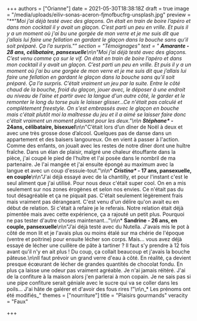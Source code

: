 +++
authors = ["Orianne"]
date = 2021-05-30T18:38:18Z
draft = true
image = "/media/uploads/eiliv-sonas-aceron-fjmofbucfrg-unsplash.jpg"
preview = "**\"**Moi j’ai déjà testé avec des glaçons. On était en train de boire l’apéro et dans mon cocktail il y avait un glaçon. C’est parti un peu en vrille. Et puis il y a un moment où j'ai bu une gorgée de mon verre et je me suis dit que j’allais lui faire une fellation en gardant le glaçon dans la bouche sans qu’il soit préparé. Ça l’a surpris.\""
section = "Témoignages"
text = "* **Amarante - 28 ans, célibataire, pansexuelle**\n\n\"Moi j’ai déjà testé avec des glaçons. C’est venu comme ça sur le vif. On était en train de boire l’apéro et dans mon cocktail il y avait un glaçon. C’est parti un peu en vrille. Et puis il y a un moment où j'ai bu une gorgée de mon verre et je me suis dit que j’allais lui faire une fellation en gardant le glaçon dans la bouche sans qu’il soit préparé. Ça l’a surpris. C’était vraiment un jeu par la suite. Entre le côté chaud de la bouche, froid du glaçon, jouer avec, le déposer à une endroit au niveau de l’aine et partir avec la langue d'un autre côté, le garder et le remonter le long du torse puis le laisser glisser...Ce n'était pas calculé et complètement freestyle. On s'est embrassés avec le glaçon en bouche mais c'était plutôt moi la maîtresse du jeu et il a aimé se laisser faire donc c'était vraiment un moment plaisant pour les deux.\"\n\n* **_Stéphane&ast;_ - 24ans, célibataire, bisexuel**\n\n\"C’était lors d’un dîner de Noël à deux et avec une très grosse dose d’alcool. Quelques pas de danse dans un appartement et des baisers langoureux. On en vient à passer à l'action. Comme des enfants, on jouait avec les restes de notre dîner dont une huître fraîche. Dans un élan de plaisir, malgré une chaleur étouffante dans la pièce, j'ai coupé le pied de l'huître et l'ai posée dans le nombril de ma partenaire. Je l'ai mangée et j'ai ensuite épongé au maximum avec la langue et avec un coup d'essuie-tout.\"\n\n* **_Cristina&ast;_ - 17 ans, pansexuelle, en couple**\n\n\"J'ai déjà essayé avec de la chantilly, et pour l'instant c'est le seul aliment que j'ai utilisé. Pour nous deux c'était super cool. On en a mis seulement sur nos zones érogènes et selon nos envies. Ce n'était pas du tout désagréable et ça ne piquait pas. C'était seulement légèrement frais mais vraiment pas dérangeant. C'est venu d'un délire qu'on avait eu en début de relation. Si c'était à refaire je le referais. Notre relation était déjà pimentée mais avec cette expérience, ça a rajouté un petit plus. Pourquoi ne pas tester d'autre choses maintenant...\"\n\n* **Sandrine - 26 ans, en couple, pansexuelle**\n\n\"J’ai déjà testé avec du Nutella. J'avais mis le pot à côté de mon lit et je l'avais plus ou moins étalé sur ma chérie de l'époque (ventre et poitrine) pour ensuite lécher son corps. Mais... vous avez déjà essayé de lécher une cuillère de pâte à tartiner ? Il faut s'y prendre à 12 fois avant qu'il n'y en ait plus ! Du coup, ça collait beaucoup et j'avais la bouche pâteuse.\n\nIl faut prévoir un grand verre d'eau à côté. En réalité, ça devient presque écœurant de lécher de grandes quantités de chocolat fondu. En plus ça laisse une odeur pas vraiment agréable. Je n'ai jamais réitéré. J'ai de la confiture à la maison alors j'en parlerai à mon copain. Je ne sais pas si une pipe confiture serait géniale avec le sucre qui va se coller dans les poils... J'ai hâte de galérer et d'avoir des fous rires !\"\n\n_&ast; Les prénoms ont été modifiés_"
themes = ["nourriture"]
title = "Plaisirs gourmands"
veracity = "Faux"

+++
